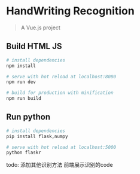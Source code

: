 # HandWriting Recognition

> A Vue.js project

## Build HTML JS

``` bash
# install dependencies
npm install

# serve with hot reload at localhost:8080
npm run dev

# build for production with minification
npm run build

```
## Run python

``` bash
# install dependencies
pip install flask,numpy

# serve with hot reload at localhost:5000
python flaskr

```


todo:
    添加其他识别方法
    前端展示识别的code

